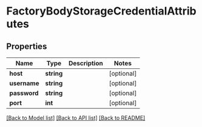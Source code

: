 # FactoryBodyStorageCredentialAttributes

## Properties
Name | Type | Description | Notes
------------ | ------------- | ------------- | -------------
**host** | **string** |  | [optional] 
**username** | **string** |  | [optional] 
**password** | **string** |  | [optional] 
**port** | **int** |  | [optional] 

[[Back to Model list]](../README.md#documentation-for-models) [[Back to API list]](../README.md#documentation-for-api-endpoints) [[Back to README]](../README.md)


